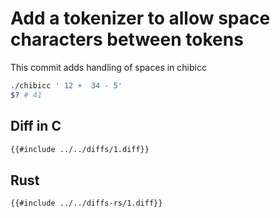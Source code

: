 # Add a tokenizer to allow space characters between tokens

This commit adds handling of spaces in chibicc

```sh
./chibicc ' 12 +  34 - 5'
$? # 41
```

## Diff in C

```diff
{{#include ../../diffs/1.diff}}
```

## Rust

```diff
{{#include ../../diffs-rs/1.diff}}
```

